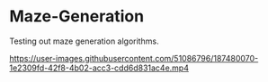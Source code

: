 # Maze-Generation

Testing out maze generation algorithms.

https://user-images.githubusercontent.com/51086796/187480070-1e2309fd-42f8-4b02-acc3-cdd6d831ac4e.mp4
